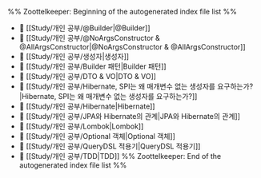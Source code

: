 %% Zoottelkeeper: Beginning of the autogenerated index file list  %%
- 📄 [[Study/개인 공부/@Builder|@Builder]]
- 📄 [[Study/개인 공부/@NoArgsConstructor & @AllArgsConstructor|@NoArgsConstructor & @AllArgsConstructor]]
- 📄 [[Study/개인 공부/생성자|생성자]]
- 📄 [[Study/개인 공부/Builder 패턴|Builder 패턴]]
- 📄 [[Study/개인 공부/DTO & VO|DTO & VO]]
- 📄 [[Study/개인 공부/Hibernate, SPI는 왜 매개변수 없는 생성자를 요구하는가?|Hibernate, SPI는 왜 매개변수 없는 생성자를 요구하는가?]]
- 📄 [[Study/개인 공부/Hibernate|Hibernate]]
- 📄 [[Study/개인 공부/JPA와 Hibernate의 관계|JPA와 Hibernate의 관계]]
- 📄 [[Study/개인 공부/Lombok|Lombok]]
- 📄 [[Study/개인 공부/Optional 객체|Optional 객체]]
- 📄 [[Study/개인 공부/QueryDSL 적용기|QueryDSL 적용기]]
- 📄 [[Study/개인 공부/TDD|TDD]]
%% Zoottelkeeper: End of the autogenerated index file list  %%
